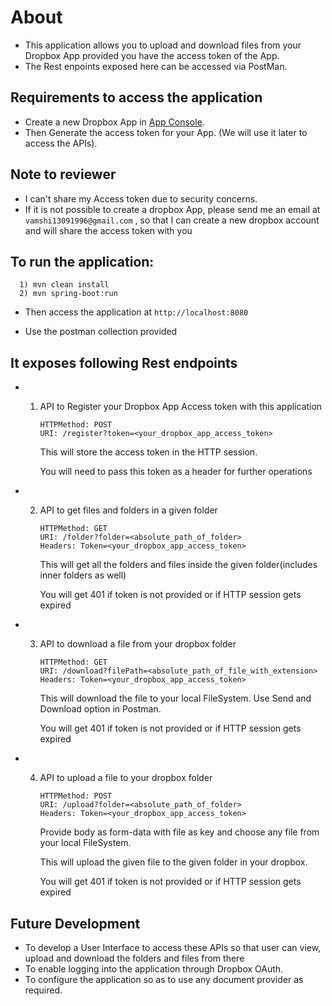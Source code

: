 # About

* This application allows you to upload and download files from your Dropbox App provided you have the access token of the App.
* The Rest enpoints exposed here can be accessed via PostMan.

## Requirements to access the application

* Create a new Dropbox App in [App Console](https://www.dropbox.com/developers/apps).
* Then Generate the access token for your App. (We will use it later to access the APIs).

## Note to reviewer

* I can't share my Access token due to security concerns.
* If it is not possible to create a dropbox App, please send me an email at `vamshi13091996@gmail.com` , so that I can create a new dropbox account and will share the access token with you

## To run the application:
```
  1) mvn clean install
  2) mvn spring-boot:run
```
* Then access the application at `http://localhost:8080`

* Use the postman collection provided

## It exposes following Rest endpoints

* 1) API to Register your Dropbox App Access token with this application
     ```
     HTTPMethod: POST
     URI: /register?token=<your_dropbox_app_access_token>
     ```
     This will store the access token in the HTTP session.
     
     You will need to pass this token as a header for further operations
     
* 2) API to get files and folders in a given folder
     ```
     HTTPMethod: GET
     URI: /folder?folder=<absolute_path_of_folder>
     Headers: Token=<your_dropbox_app_access_token>
     ```
     This will get all the folders and files inside the given folder(includes inner folders as well)
     
     You will get 401 if token is not provided or if HTTP session gets expired
     
* 3) API to download a file from your dropbox folder
     ```
     HTTPMethod: GET
     URI: /download?filePath=<absolute_path_of_file_with_extension>
     Headers: Token=<your_dropbox_app_access_token>
     ```
     This will download the file to your local FileSystem. Use Send and Download option in Postman.
     
     You will get 401 if token is not provided or if HTTP session gets expired
     
* 4) API to upload a file to your dropbox folder
     ```
     HTTPMethod: POST
     URI: /upload?folder=<absolute_path_of_folder>
     Headers: Token=<your_dropbox_app_access_token>
     ```
     Provide body as form-data with file as key and choose any file from your local FileSystem.
     
     This will upload the given file to the given folder in your dropbox.
     
     You will get 401 if token is not provided or if HTTP session gets expired
     
## Future Development
* To develop a User Interface to access these APIs so that user can view, upload and download the folders and files from there
* To enable logging into the application through Dropbox OAuth.
* To configure the application so as to use any document provider as required.
